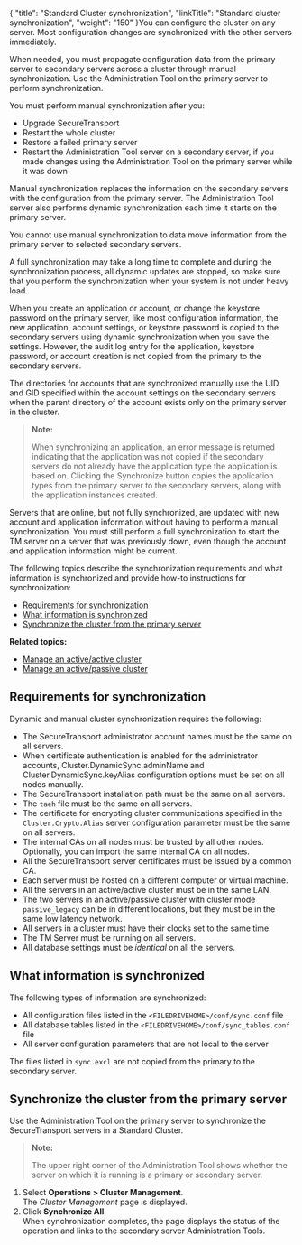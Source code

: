 {
    "title": "Standard Cluster synchronization",
    "linkTitle": "Standard cluster synchronization",
    "weight": "150"
}You can configure the cluster on any server. Most configuration changes are synchronized with the other servers immediately.

When needed, you must propagate configuration data from the primary server to secondary servers across a cluster through manual synchronization. Use the Administration Tool on the primary server to perform synchronization.

You must perform manual synchronization after you:

-   Upgrade <span class="mc-variable axway_variables.Component_Short_Name variable">SecureTransport</span>
-   Restart the whole cluster
-   Restore a failed primary server
-   Restart the Administration Tool server on a secondary server, if you made changes using the Administration Tool on the primary server while it was down

Manual synchronization replaces the information on the secondary servers with the configuration from the primary server. The Administration Tool server also performs dynamic synchronization each time it starts on the primary server.

You cannot use manual synchronization to data move information from the primary server to selected secondary servers.

A full synchronization may take a long time to complete and during the synchronization process, all dynamic updates are stopped, so make sure that you perform the synchronization when your system is not under heavy load.

When you create an application or account, or change the keystore password on the primary server, like most configuration information, the new application, account settings, or keystore password is copied to the secondary servers using dynamic synchronization when you save the settings. However, the audit log entry for the application, keystore password, or account creation is not copied from the primary to the secondary servers.

The directories for accounts that are synchronized manually use the UID and GID specified within the account settings on the secondary servers when the parent directory of the account exists only on the primary server in the cluster.

> **Note:**
>
> When synchronizing an application, an error message is returned indicating that the application was not copied if the secondary servers do not already have the application type the application is based on. Clicking the Synchronize button copies the application types from the primary server to the secondary servers, along with the application instances created.

Servers that are online, but not fully synchronized, are updated with new account and application information without having to perform a manual synchronization. You must still perform a full synchronization to start the TM server on a server that was previously down, even though the account and application information might be current.

The following topics describe the synchronization requirements and what information is synchronized and provide how-to instructions for synchronization:

-   <a href="#Requirem" class="MCXref xref">Requirements for synchronization</a>
-   <a href="#What" class="MCXref xref">What information is synchronized</a>
-   <a href="#Synchron" class="MCXref xref">Synchronize the cluster from the primary server</a>

**Related topics:**

-   <a href="../t_st_manage_active-active_cluster" class="MCXref xref">Manage an active/active cluster</a>
-   <a href="../t_st_manage_active-passive_cluster" class="MCXref xref">Manage an active/passive cluster</a>

<span id="Requirem"></span>

## Requirements for synchronization

Dynamic and manual cluster synchronization requires the following:

-   The <span class="mc-variable axway_variables.Component_Short_Name variable">SecureTransport</span> administrator account names must be the same on all servers.
-   When certificate authentication is enabled for the administrator accounts, Cluster.DynamicSync.adminName and Cluster.DynamicSync.keyAlias configuration options must be set on all nodes manually.
-   The <span class="mc-variable axway_variables.Component_Short_Name variable">SecureTransport</span> installation path must be the same on all servers.
-   The `taeh` file must be the same on all servers.
-   The certificate for encrypting cluster communications specified in the `Cluster.Crypto.Alias` server configuration parameter must be the same on all servers.
-   The internal CAs on all nodes must be trusted by all other nodes. Optionally, you can import the same internal CA on all nodes.
-   All the <span class="mc-variable axway_variables.Component_Short_Name variable">SecureTransport</span> server certificates must be issued by a common CA.
-   Each server must be hosted on a different computer or virtual machine.
-   All the servers in an active/active cluster must be in the same LAN.
-   The two servers in an active/passive cluster with cluster mode `passive_legacy` can be in different locations, but they must be in the same low latency network.
-   All servers in a cluster must have their clocks set to the same time.
-   The TM Server must be running on all servers.
-   All database settings must be *identical* on all the servers.

<span id="What"></span>

## What information is synchronized

The following types of information are synchronized:

-   All configuration files listed in the `<FILEDRIVEHOME>/conf/sync.conf` file
-   All database tables listed in the `<FILEDRIVEHOME>/conf/sync_tables.conf` file
-   All server configuration parameters that are not local to the server

The files listed in `sync.excl` are not copied from the primary to the secondary server.

<span id="Synchron"></span>

## Synchronize the cluster from the primary server

Use the Administration Tool on the
primary server to synchronize the <span class="mc-variable axway_variables.Component_Short_Name variable">SecureTransport</span> servers in a Standard Cluster.

> **Note:**
>
> The upper right corner of the Administration Tool shows whether the server on which it is running is a primary or secondary server.

1.  Select **Operations > Cluster Management**.  
    The *Cluster Management* page is displayed.
2.  Click **Synchronize All**.  
    When synchronization completes, the page displays the status of the operation and links to the secondary server Administration Tools.
